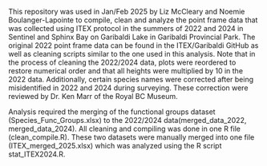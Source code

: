 This repository was used in Jan/Feb 2025 by Liz McCleary and Noemie Boulanger-Lapointe to compile, clean and analyze the point frame data that was collected using ITEX protocol in the summers of 2022 and 2024 in Sentinel and Sphinx Bay on Garibaldi Lake in Garibaldi Provincial Park. The original 2022 point frame data can be found in the ITEX/Garibaldi GitHub as well as cleaning scripts similar to the one used in this analysis. Note that in the process of cleaning the 2022/2024 data, plots were reordered to restore numerical order and that all heights were multiplied by 10 in the 2022 data. Additionally, certain species names were corrected after being misidentified in 2022 and 2024 during surveying. These correction were reviewed by Dr. Ken Marr of the Royal BC Museum. 

Analysis required the merging of the functional groups dataset (Species_Func_Groups.xlsx) to the 2022/2024 data(merged_data_2022, merged_data_2024). All cleaning and compiling was done in one R file (clean_compile.R). These two datasets were manually merged into one file (ITEX_merged_2025.xlsx) which was analyzed using the R script stat_ITEX2024.R.
